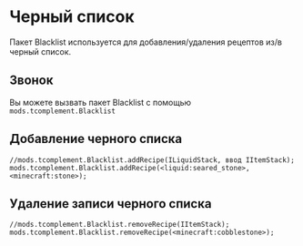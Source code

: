 # Черный список

Пакет Blacklist используется для добавления/удаления рецептов из/в черный список.

## Звонок

Вы можете вызвать пакет Blacklist с помощью `mods.tcomplement.Blacklist`

## Добавление черного списка

```zenscript
//mods.tcomplement.Blacklist.addRecipe(ILiquidStack, ввод IItemStack);
mods.tcomplement.Blacklist.addRecipe(<liquid:seared_stone>, <minecraft:stone>);
```

## Удаление записи черного списка

```zenscript
//mods.tcomplement.Blacklist.removeRecipe(IItemStack);
mods.tcomplement.Blacklist.removeRecipe(<minecraft:cobblestone>);
```
